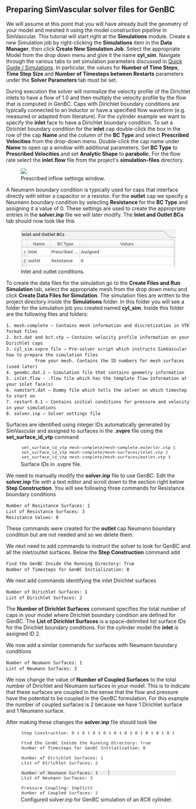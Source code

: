 ## Preparing SimVascular solver files for GenBC

We will assume at this point that you will have already built the geometry of your model and meshed it using the model construction
pipeline in SimVascular. This tutorial will start right at the **Simulations** module. Create a new Simulation job by right-clicking
the **Simulations** item in the **Data Manager**, then click **Create New Simulation Job**. Select the appropriate Model from the
drop down menu and give it the name **cyl_sim**. Navigate through the various tabs to set simulation parameters discussed
in <a href="http://simvascular.github.io/docsQuickGuide.html#simulation"> Quick Guide / Simulations</a>. In particular, the values for
**Number of Time Steps**, **Time Step Size** and **Number of Timesteps between Restarts** parameters under the **Solver Parameters**
tab must be set.

During execution the solver will normalize the velocity profile of the Dirichlet inlets to have a flow of 1.0 and then multiply
the velocity profile by the flow that is computed in GenBC. Caps with Dirichlet boundary conditions are typically connected to
an inductor or have a specified flow waveform (e.g. measured or adapted from literature). For the cylinder example we want to specify the
**inlet** face to have a Dirichlet boundary condition. To set a Dirichlet boundary condition for the **inlet** cap double-click the
box in the row of the cap **Name** and the column of the **BC Type** and select **Prescribed Velocities** from the drop-down menu.
Double-click the cap name under **Name** to open up a window with additional parameters. Set **BC Type** to
**Prescribed Velocities** and set **Analytic Shape** to **parabolic**. For the flow rate select the **inlet.flow** file from the
project's **simulation-files** directory.

<figure>
  <img class="svImg svImgMd" src="/documentation/genbc/imgs/velocities_window.png">
  <figcaption class="svCaption" >Prescribed inflow settings window.</figcaption>
</figure>

A Neumann boundary condition is typically used for caps that interface directly with either a capacitor or a resistor.
For the **outlet** cap we specify a Neumann boundary condition by selecting **Resistance** for the **BC Type** and assigning it
a value of 0. These settings are used to create the appropriate entries in the **solver.inp** file we will later modify.
The **Inlet and Outlet BCs** tab should now look like this

<figure>
  <img class="svImg svImgMd" src="/documentation/genbc/imgs/inlet_and_outlet_bcs.png">
  <figcaption class="svCaption" >Inlet and outlet conditions.</figcaption>
</figure>

To create the data files for the simulation go to the **Create Files and Run Simulation** tab, select the appropriate mesh from
the drop down menu and click **Create Data Files for Simulation**. The simulation files are written to the project directory inside
the **Simulations** folder. In this folder you will see a folder for the simulation job you created named **cyl_sim**. Inside this
folder are the following files and folders:

    1. mesh-complete – Contains mesh information and discretization in VTK format files
    2. bct.dat and bct.vtp – Contains velocity profile information on your Dirichlet caps
    3. cyl_sim.svpre file – Pre-solver script which instructs SimVascular how to prepare the simulation files
               from your mesh. Contains the ID numbers for mesh surfaces (used later)
    4. geombc.dat.1 – Simulation file that contains geometry information
    5. inlet.flow - .flow file which has the template flow information at your inlet face(s)
    6. numstart.dat – Dummy file which tells the solver on which timestep to start on
    7. restart.0.1 – Contains initial conditions for pressure and velocity in your simulations
    8. solver.inp – Solver settings file

Surfaces are identified using integer IDs automatically generated by SimVascular and assigned to surfaces in
the **.svpre** file using the **set_surface_id_vtp** command

<figure>
  <img class="svImg svImgMd" src="/documentation/genbc/imgs/surface_ids.png">
  <figcaption class="svCaption" >Surface IDs in .svpre file.</figcaption>
</figure>

We need to manually modify the **solver.inp** file to use GenBC. Edit the **solver.inp** file with a text editor and scroll down to
the section right below **Step Construction**. You will see following three commands for Resistance boundary conditions

    Number of Resistance Surfaces: 1
    List of Resistance Surfaces: 3
    Resistance Values: 0

These commands were created for the **outlet** cap Neumann boundary condition but are not needed and so we delete them.

We next need to add commands to instruct the solver to look for GenBC and all the inlet/outlet surfaces. Below the **Step Construction**
command add

    Find the GenBC Inside the Running Directory: True
    Number of Timesteps for GenBC Initialization: 0

We next add commands identifying the inlet Dirichlet surfaces

    Number of Dirichlet Surfaces: 1
    List of Dirichlet Surfaces: 2

The **Number of Dirichlet Surfaces** command specifies the total number of caps in your model where Dirichlet boundary condition are
defined for GenBC. The **List of Dirichlet Surfaces** is a space-delimited list surface IDs for the Dirichlet boundary conditions.
For the cylinder model the **inlet** is assigned ID 2.

We now add a similar commands for surfaces with Neumann boundary conditions

    Number of Neumann Surfaces: 1
    List of Neumann Surfaces: 3

We now change the value of **Number of Coupled Surfaces** to the total number of Dirichlet and Neumann surfaces in your model.
This is to indicate that these surfaces are coupled in the sense that the flow and pressure have the potential to be coupled in
the GenBC formulation. For this example the number of coupled surfaces is 2 because we have 1 Dirichlet surface and 1 Neumann surface.

After making these changes the **solver.inp** file should look like

<figure>
  <img class="svImg svImgMd" src="/documentation/genbc/imgs/solver_lines.png">
  <figcaption class="svCaption" >Configured solver.inp for GenBC simulation of an RCR cylinder.</figcaption>
</figure>
